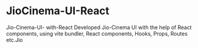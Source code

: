 # JioCinema-UI-React
Jio-Cinema-UI- with-React
Developed Jio-Cinema UI with the help of React components, using vite bundler, React components, Hooks, Props, Routes etc.Jio 
